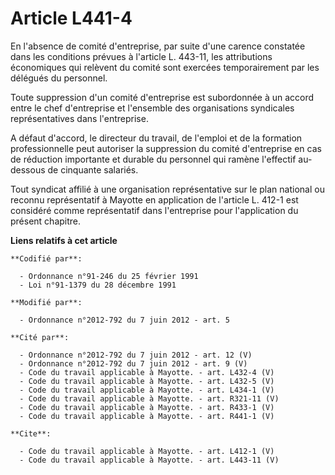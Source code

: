 # Article L441-4

En l'absence de comité d'entreprise, par suite d'une carence constatée dans les conditions prévues à l'article L. 443-11, les
attributions économiques qui relèvent du comité sont exercées temporairement par les délégués du personnel. 

Toute suppression d'un comité d'entreprise est subordonnée à un accord entre le chef d'entreprise et l'ensemble des
organisations syndicales représentatives dans l'entreprise. 

A défaut d'accord, le directeur du travail, de l'emploi et de la formation professionnelle peut autoriser la suppression du
comité d'entreprise en cas de réduction importante et durable du personnel qui ramène l'effectif au-dessous de cinquante
salariés. 

Tout syndicat affilié à une organisation représentative sur le plan national ou reconnu représentatif à Mayotte en
application de l'article L. 412-1 est considéré comme représentatif dans l'entreprise pour l'application du présent chapitre.

**Liens relatifs à cet article**

	**Codifié par**:

	  - Ordonnance n°91-246 du 25 février 1991
	  - Loi n°91-1379 du 28 décembre 1991

	**Modifié par**:

	  - Ordonnance n°2012-792 du 7 juin 2012 - art. 5

	**Cité par**:

	  - Ordonnance n°2012-792 du 7 juin 2012 - art. 12 (V)
	  - Ordonnance n°2012-792 du 7 juin 2012 - art. 9 (V)
	  - Code du travail applicable à Mayotte. - art. L432-4 (V)
	  - Code du travail applicable à Mayotte. - art. L432-5 (V)
	  - Code du travail applicable à Mayotte. - art. L434-1 (V)
	  - Code du travail applicable à Mayotte. - art. R321-11 (V)
	  - Code du travail applicable à Mayotte. - art. R433-1 (V)
	  - Code du travail applicable à Mayotte. - art. R441-1 (V)

	**Cite**:

	  - Code du travail applicable à Mayotte. - art. L412-1 (V)
	  - Code du travail applicable à Mayotte. - art. L443-11 (V)
